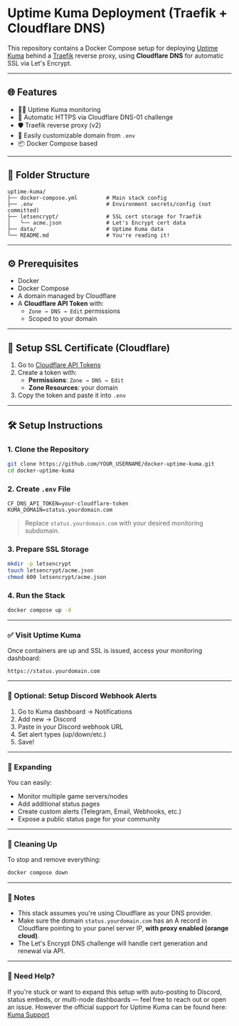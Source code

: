# Uptime Kuma Deployment (Traefik + Cloudflare DNS)

This repository contains a Docker Compose setup for deploying [Uptime Kuma](https://github.com/louislam/uptime-kuma) behind a [Traefik](https://doc.traefik.io/traefik/) reverse proxy, using **Cloudflare DNS** for automatic SSL via Let's Encrypt.

---

## 🌐 Features

- 🕵️‍♂️ Uptime Kuma monitoring
- 🔐 Automatic HTTPS via Cloudflare DNS-01 challenge
- 🛡️ Traefik reverse proxy (v2)
- 🔧 Easily customizable domain from `.env`
- 📦 Docker Compose based

---

## 📁 Folder Structure

```
uptime-kuma/
├── docker-compose.yml         # Main stack config
├── .env                       # Environment secrets/config (not committed)
├── letsencrypt/               # SSL cert storage for Traefik
│   └── acme.json              # Let's Encrypt cert data
├── data/                      # Uptime Kuma data
└── README.md                  # You're reading it!
```

---

## ⚙️ Prerequisites

- Docker
- Docker Compose
- A domain managed by Cloudflare
- A **Cloudflare API Token** with:
  - `Zone → DNS → Edit` permissions
  - Scoped to your domain

---

## 🔐 Setup SSL Certificate (Cloudflare)

1. Go to [Cloudflare API Tokens](https://dash.cloudflare.com/profile/api-tokens)
2. Create a token with:
   - **Permissions**: `Zone → DNS → Edit`
   - **Zone Resources**: your domain
3. Copy the token and paste it into `.env`

---

## 🛠️ Setup Instructions

### 1. Clone the Repository

```bash
git clone https://github.com/YOUR_USERNAME/docker-uptime-kuma.git
cd docker-uptime-kuma
```

### 2. Create `.env` File

```env
CF_DNS_API_TOKEN=your-cloudflare-token
KUMA_DOMAIN=status.yourdomain.com
```

> Replace `status.yourdomain.com` with your desired monitoring subdomain.

### 3. Prepare SSL Storage

```bash
mkdir -p letsencrypt
touch letsencrypt/acme.json
chmod 600 letsencrypt/acme.json
```

### 4. Run the Stack

```bash
docker compose up -d
```

---

### ✅ Visit Uptime Kuma

Once containers are up and SSL is issued, access your monitoring dashboard:

```
https://status.yourdomain.com
```

---

### 🔔 Optional: Setup Discord Webhook Alerts

1. Go to Kuma dashboard → Notifications
2. Add new → Discord
3. Paste in your Discord webhook URL
4. Set alert types (up/down/etc.)
5. Save!

---

### 🧩 Expanding

You can easily:

- Monitor multiple game servers/nodes
- Add additional status pages
- Create custom alerts (Telegram, Email, Webhooks, etc.)
- Expose a public status page for your community

---

### 🧼 Cleaning Up

To stop and remove everything:

```bash
docker compose down
```

---

### 📌 Notes

- This stack assumes you're using Cloudflare as your DNS provider.
- Make sure the domain `status.yourdomain.com` has an A record in Cloudflare pointing to your panel server IP, **with proxy enabled (orange cloud)**.
- The Let's Encrypt DNS challenge will handle cert generation and renewal via API.

---

### 🙋 Need Help?

If you're stuck or want to expand this setup with auto-posting to Discord, status embeds, or multi-node dashboards — feel free to reach out or open an issue. However the official support for Uptime Kuma can be found here: [Kuma Support](https://uptimekuma.org/)
